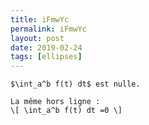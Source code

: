 ```yaml
---
title: iFmwYc
permalink: iFmwYc
layout: post
date: 2019-02-24
tags: [ellipses]
---
```


```latexUne formule en ligne :
$\int_a^b f(t) dt$ est nulle.

La même hors ligne :
\[ \int_a^b f(t) dt =0 \]
```